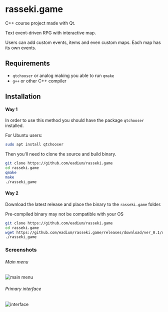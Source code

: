 # rasseki.game
C++ course project made with Qt.

Text event-driven RPG with interactive map.

Users can add custom events, items and even custom maps. Each map has its own events.

## Requirements

* `qtchooser` or analog making you able to run `qmake`
* `g++` or other C++ compiler

## Installation
#### Way 1

In order to use this method you should have the package `qtchooser` installed.

For Ubuntu users:

```bash
sudo apt install qtchooser
```
Then you'll need to clone the source and build binary.

```bash
git clone https://github.com/eadium/rasseki.game
cd rasseki.game
qmake
make
./rasseki_game
```

#### Way 2
Download the latest release and place the binary to the `rasseki.game` folder.

Pre-compiled binary may not be compatible with your OS

```bash
git clone https://github.com/eadium/rasseki.game
cd rasseki.game
wget https://github.com/eadium/rasseki.game/releases/download/ver_0.1/rasseki_game
./rasseki_game
```

### Screenshots
###### Main menu
![main menu](https://image.ibb.co/jmqgYp/Screenshot_from_2018_10_07_11_37_24.png)

###### Primary interface
![interface](https://image.ibb.co/fAY1Yp/Screenshot_from_2018_10_07_11_37_07.png)
  
